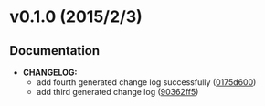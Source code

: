 # v0.1.0 (2015/2/3)
## Documentation
- **CHANGELOG:**
  - add fourth generated change log successfully
  ([0175d600](https://github.com/chasevida/lorax-trial-n-error/commit/0175d600fca1704f3cb2b87b6f0644abaffa9b18))
  - add third generated change log
  ([90362ff5](https://github.com/chasevida/lorax-trial-n-error/commit/90362ff5fc8028bff72dd3ae1798b4d03665d2e7))


